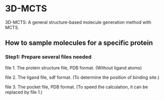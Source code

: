 # 3D-MCTS
3D-MCTS: A general structure-based molecule generation method with MCTS.

## How to sample molecules for a specific protein

### Step1: Prepare several files needed

file 1. The protein structure file, PDB format. (Without ligand atoms)

file 2. The ligand file, sdf format. (To determine the position of binding site.)

file 3. The pocket file, PDB format. (To speed the calculation, it can be replaced by file 1.)
